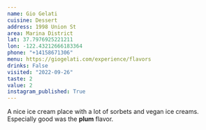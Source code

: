 ```yaml
---
name: Gio Gelati 
cuisine: Dessert
address: 1998 Union St
area: Marina District
lat: 37.7976925221211
lon: -122.43212666183364
phone: "+14158671306"
menu: https://giogelati.com/experience/flavors
drinks: False
visited: "2022-09-26"
taste: 2
value: 2
instagram_published: True
---
```


A nice ice cream place with a lot of sorbets and vegan ice creams. Especially good was the **plum** flavor.
